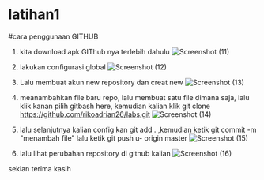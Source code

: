 # latihan1

#cara penggunaan GITHUB

1. kita download apk GIThub nya terlebih dahulu 
![Screenshot (11)](https://user-images.githubusercontent.com/115749975/197332125-d416fb1c-0367-4a19-94f1-1d149ce644ff.png)

2. lakukan configurasi global 
![Screenshot (12)](https://user-images.githubusercontent.com/115749975/197332252-663a4e32-8866-4fdb-8c41-f8436718c5cf.png)

3. Lalu membuat akun new repository dan creat new
![Screenshot (13)](https://user-images.githubusercontent.com/115749975/197332362-4c0e7725-9708-483d-b19e-9ddbc83dbf7c.png)

4. meanambahkan file baru repo, lalu membuat satu file dimana saja, lalu klik kanan pilih gitbash here, kemudian kalian klik git clone https://github.com/rikoadrian26/labs.git
![Screenshot (14)](https://user-images.githubusercontent.com/115749975/197332594-eb4ecf5b-2826-4d6e-89af-9bbbb137516a.png)

5. lalu selanjutnya kalian config kan git add . ,kemudian ketik git commit -m "menambah file"
lalu ketik git push u- origin master
![Screenshot (15)](https://user-images.githubusercontent.com/115749975/197333034-9f15b01a-5b6b-44b1-a2bd-dc4cafdef61b.png)

6. lalu lihat perubahan repository di github kalian
![Screenshot (16)](https://user-images.githubusercontent.com/115749975/197333090-4906ac16-e405-42d9-af22-5376a3244c1f.png)

sekian terima kasih